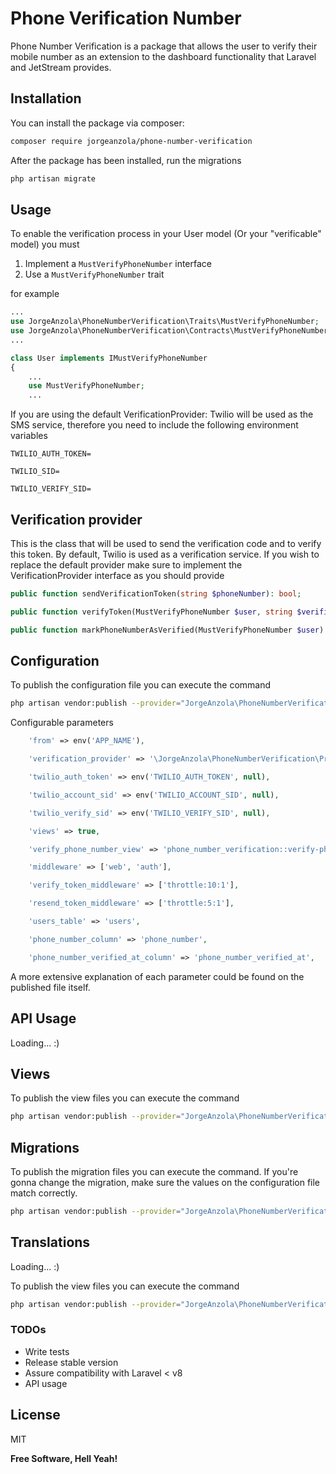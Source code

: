 # Phone Verification Number

Phone Number Verification is a package that allows the user to verify their mobile number as an extension to the dashboard functionality that Laravel and JetStream provides. 

## Installation

You can install the package via composer:

```sh
composer require jorgeanzola/phone-number-verification
```

After the package has been installed, run the migrations

```sh
php artisan migrate
```
 

## Usage

To enable the verification process in your User model (Or your "verificable" model) you must 
1. Implement a `MustVerifyPhoneNumber` interface
2. Use a `MustVerifyPhoneNumber` trait

for example

```php
...
use JorgeAnzola\PhoneNumberVerification\Traits\MustVerifyPhoneNumber;
use JorgeAnzola\PhoneNumberVerification\Contracts\MustVerifyPhoneNumber as IMustVerifyPhoneNumber;
...

class User implements IMustVerifyPhoneNumber
{
    ...
    use MustVerifyPhoneNumber;
    ...
```

If you are using the default VerificationProvider: Twilio will be used as the SMS service, therefore
you need to include the following environment variables

```env
TWILIO_AUTH_TOKEN=

TWILIO_SID=

TWILIO_VERIFY_SID=
```

## Verification provider

This is the class that will be used to send the verification code and to verify this token. By default, Twilio is used as a verification service.
If you wish to replace the default provider make sure to implement the VerificationProvider interface as you should provide

```php
public function sendVerificationToken(string $phoneNumber): bool;

public function verifyToken(MustVerifyPhoneNumber $user, string $verificationToken): bool;

public function markPhoneNumberAsVerified(MustVerifyPhoneNumber $user): bool;

```  


## Configuration

To publish the configuration file you can execute the command

```sh
php artisan vendor:publish --provider="JorgeAnzola\PhoneNumberVerification\Providers\ServiceProvider" --tag=config
```

Configurable parameters

```php
    'from' => env('APP_NAME'),

    'verification_provider' => '\JorgeAnzola\PhoneNumberVerification\Providers\TwilioVerificationProvider',

    'twilio_auth_token' => env('TWILIO_AUTH_TOKEN', null),

    'twilio_account_sid' => env('TWILIO_ACCOUNT_SID', null),

    'twilio_verify_sid' => env('TWILIO_VERIFY_SID', null),

    'views' => true,

    'verify_phone_number_view' => 'phone_number_verification::verify-phone-number',

    'middleware' => ['web', 'auth'],

    'verify_token_middleware' => ['throttle:10:1'],

    'resend_token_middleware' => ['throttle:5:1'],

    'users_table' => 'users',

    'phone_number_column' => 'phone_number',

    'phone_number_verified_at_column' => 'phone_number_verified_at',

```

A more extensive explanation of each parameter could be found on the published file itself. 

## API Usage

Loading... :)

## Views

To publish the view files you can execute the command

```sh
php artisan vendor:publish --provider="JorgeAnzola\PhoneNumberVerification\Providers\ServiceProvider" --tag=views
```

## Migrations

To publish the migration files you can execute the command.
If you're gonna change the migration, make sure the values on the configuration file match correctly.

```sh
php artisan vendor:publish --provider="JorgeAnzola\PhoneNumberVerification\Providers\ServiceProvider" --tag=migrations
```

## Translations

Loading... :)

To publish the view files you can execute the command

```sh
php artisan vendor:publish --provider="JorgeAnzola\PhoneNumberVerification\Providers\ServiceProvider" --tag=lang
```

### TODOs

 - Write tests
 - Release stable version
 - Assure compatibility with Laravel < v8
 - API usage

License
----

MIT

**Free Software, Hell Yeah!**
